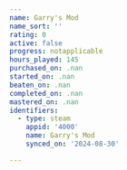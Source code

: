 ```yaml
---
name: Garry's Mod
name_sort: ''
rating: 0
active: false
progress: notapplicable
hours_played: 145
purchased_on: .nan
started_on: .nan
beaten_on: .nan
completed_on: .nan
mastered_on: .nan
identifiers:
  - type: steam
    appid: '4000'
    name: Garry's Mod
    synced_on: '2024-08-30'

---
```

